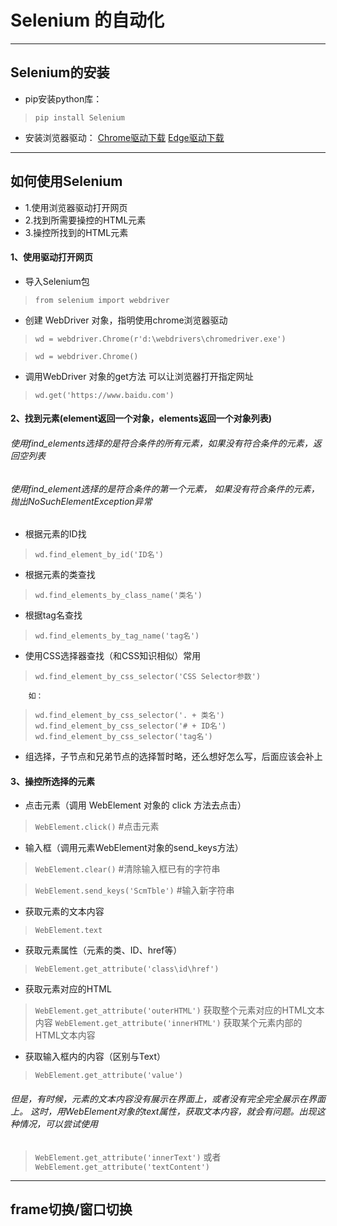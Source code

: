 # Selenium 的自动化 #
***
## Selenium的安装
* pip安装python库：
>`pip install Selenium`
* 安装浏览器驱动：
[Chrome驱动下载](https://chromedriver.storage.googleapis.com/index.html)
[Edge驱动下载](https://developer.microsoft.com/en-us/microsoft-edge/tools/webdriver/)
***
## 如何使用Selenium
* 1.使用浏览器驱动打开网页
* 2.找到所需要操控的HTML元素
*  3.操控所找到的HTML元素
#### 1、使用驱动打开网页
* 导入Selenium包
>`from selenium import webdriver`

* 创建 WebDriver 对象，指明使用chrome浏览器驱动

>`wd = webdriver.Chrome(r'd:\webdrivers\chromedriver.exe')`

>`wd = webdriver.Chrome()`

* 调用WebDriver 对象的get方法 可以让浏览器打开指定网址
>`wd.get('https://www.baidu.com')`

#### 2、找到元素(element返回一个对象，elements返回一个对象列表)
###### 使用find_elements选择的是符合条件的所有元素，如果没有符合条件的元素，返回空列表

###### 使用find_element选择的是符合条件的第一个元素， 如果没有符合条件的元素，抛出NoSuchElementException异常

* 根据元素的ID找
>`wd.find_element_by_id('ID名')`
* 根据元素的类查找
>`wd.find_elements_by_class_name('类名')`
* 根据tag名查找
>`wd.find_elements_by_tag_name('tag名')`
* 使用CSS选择器查找（和CSS知识相似）常用
>`wd.find_element_by_css_selector('CSS Selector参数')`

        如：
>`wd.find_element_by_css_selector('. + 类名')`
>`wd.find_element_by_css_selector('# + ID名')`
>`wd.find_element_by_css_selector('tag名')`
* 组选择，子节点和兄弟节点的选择暂时略，还么想好怎么写，后面应该会补上
#### 3、操控所选择的元素
* 点击元素（调用 WebElement 对象的 click 方法去点击）
>`WebElement.click()` #点击元素
* 输入框（调用元素WebElement对象的send_keys方法）
>`WebElement.clear()` #清除输入框已有的字符串

>`WebElement.send_keys('ScmTble')` #输入新字符串
* 获取元素的文本内容
>`WebElement.text`
* 获取元素属性（元素的类、ID、href等）
>`WebElement.get_attribute('class\id\href')`
* 获取元素对应的HTML
>`WebElement.get_attribute('outerHTML')` 获取整个元素对应的HTML文本内容
>`WebElement.get_attribute('innerHTML')` 获取某个元素内部的HTML文本内容
* 获取输入框内的内容（区别与Text）
>`WebElement.get_attribute('value')`

###### 但是，有时候，元素的文本内容没有展示在界面上，或者没有完全完全展示在界面上。 这时，用WebElement对象的text属性，获取文本内容，就会有问题。出现这种情况，可以尝试使用
>`WebElement.get_attribute('innerText')`   或者
`WebElement.get_attribute('textContent')`
***
## frame切换/窗口切换

